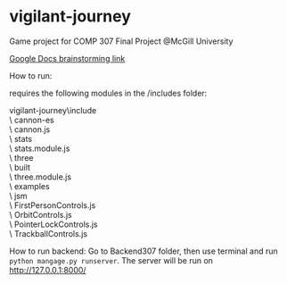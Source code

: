 # vigilant-journey
Game project for COMP 307 Final Project @McGill University

[Google Docs brainstorming link](https://docs.google.com/document/d/1rU5rRi-6WzpFxLRZ0opM5Ilrex-4PVdGKpuR3UfgnzY/edit?usp=sharing)


How to run: 

requires the following modules in the /includes folder:

vigilant-journey\include  
  \ cannon-es  
    \ cannon.js  
  \ stats  
    \ stats.module.js  
  \ three  
    \ built  
      \ three.module.js  
    \ examples  
      \ jsm  
        \ FirstPersonControls.js  
        \ OrbitControls.js  
        \ PointerLockControls.js  
        \ TrackballControls.js  


How to run backend:
Go to Backend307 folder, then use terminal and run `python mangage.py runserver`.
The server will be run on http://127.0.0.1:8000/

